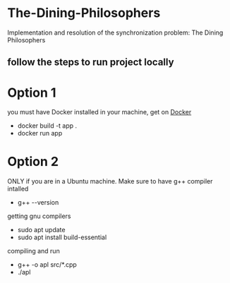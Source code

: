 # The-Dining-Philosophers
Implementation and resolution of the synchronization problem: The Dining Philosophers

## follow the steps to run project locally

# Option 1
you must have Docker installed in your machine, get on [Docker](https://www.docker.com)

- docker build -t app .
- docker run app

# Option 2
ONLY if you are in a Ubuntu machine. Make sure to have g++ compiler intalled

- g++ --version

getting gnu compilers <br>
- sudo apt update
- sudo apt install build-essential

compiling and run <br>
- g++ -o apl src/*.cpp
- ./apl